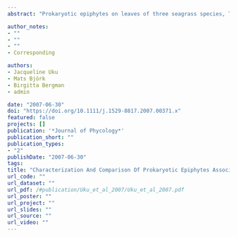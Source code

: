 ```yaml
---
abstract: "Prokaryotic epiphytes on leaves of three seagrass species, Thalassodendron ciliatum, Thalassia hemprichii, and Cymodocea rotundata, from two Kenyan coastal sites, Nyali (a high-nutrient site) and Vipingo (a low-nutrient site), were characterized genetically and morphologically. Denaturing gradient gel electrophoresis (DGGE) and clone libraries of PCR-amplified 16S rRNA gene fragments were used to study prokaryotes associated with these seagrasses. In general, the epiphytic coverage was greater in the high-nutrient site, while the microbial diversity was linked to seagrass species rather than the study sites. Cytophaga-Flavobacteria-Bacteroides (CFB) were associated with T. ciliatum and T. hemprichii mainly in the nutrient-poor site, while *alpha*-, *beta*-, and *gamma*-proteobacteria were associated with all three species at the two study sites. Some bacteria phylotypes were closely related to sequences of microorganisms previously recovered from wastewaters or other contaminated sources, indicating the influx of land-based wastes into these coastal lagoon ecosystems. The abundance of potential nitrogen (N2)-fixing cyanobacteria on C. rotundata, particularly in the low-nutrient site, suggested that this association may have been acquired to meet N demands. Unicellular cyanobacteria were dominant and associated with C. rotundata and T. hemprichii (with those on T. hemprichii being closely related to cyanobacterial symbiotic species), while T. ciliatum was almost devoid of cyanobacterial associations at the same site (Nyali), which suggests specificity in the cyanobacteria-seagrass associations. The abundance of prokaryotic epiphytes was considered to be linked to water depth and tidal exposure."

author_notes:
- ""
- ""
- ""
- Corresponding

authors:
- Jacqueline Uku
- Mats Björk
- Birgitta Bergman
- admin

date: "2007-06-30"
doi: "https://doi.org/10.1111/j.1529-8817.2007.00371.x"
featured: false
projects: []
publication: '*Journal of Phycology*'
publication_short: ""
publication_types:
- "2"
publishDate: "2007-06-30"
tags:
title: "Characterization And Comparison Of Prokaryotic Epiphytes Associated With Three East African Seagrasses 1"
url_code: ""
url_dataset: ""
url_pdf: /#publication/Uku_et_al_2007/Uku_et_al_2007.pdf
url_poster: ""
url_project: ""
url_slides: ""
url_source: ""
url_video: ""
---
```


